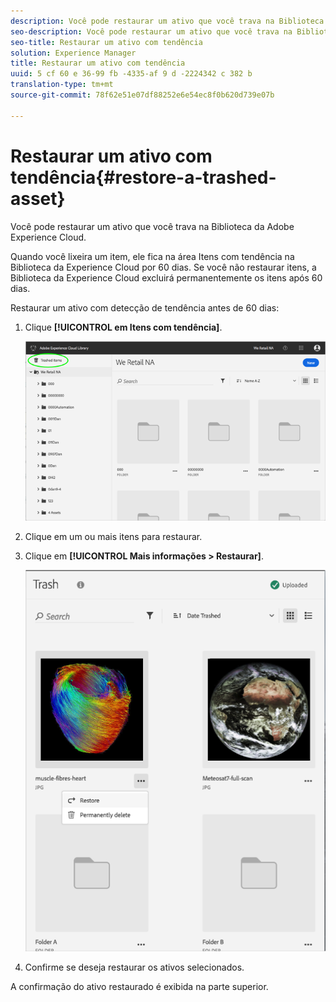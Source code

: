 ```yaml
---
description: Você pode restaurar um ativo que você trava na Biblioteca da Adobe Experience Cloud.
seo-description: Você pode restaurar um ativo que você trava na Biblioteca da Adobe Experience Cloud.
seo-title: Restaurar um ativo com tendência
solution: Experience Manager
title: Restaurar um ativo com tendência
uuid: 5 cf 60 e 36-99 fb -4335-af 9 d -2224342 c 382 b
translation-type: tm+mt
source-git-commit: 78f62e51e07df88252e6e54ec8f0b620d739e07b

---
```



# Restaurar um ativo com tendência{#restore-a-trashed-asset}

Você pode restaurar um ativo que você trava na Biblioteca da Adobe Experience Cloud.

Quando você lixeira um item, ele fica na área Itens com tendência na Biblioteca da Experience Cloud por 60 dias. Se você não restaurar itens, a Biblioteca da Experience Cloud excluirá permanentemente os itens após 60 dias.

Restaurar um ativo com detecção de tendência antes de 60 dias:

1. Clique **[!UICONTROL em Itens com tendência]**.

   ![](assets/library_general_trashed_items.png)

1. Clique em um ou mais itens para restaurar.
1. Clique em **[!UICONTROL Mais informações &gt; Restaurar]**.

   ![](assets/library_restore_perm_delete.png)

1. Confirme se deseja restaurar os ativos selecionados.

A confirmação do ativo restaurado é exibida na parte superior.
